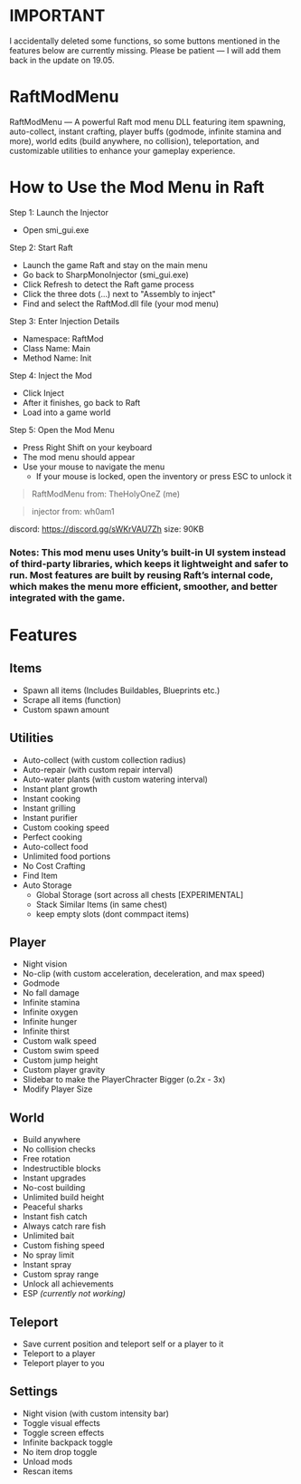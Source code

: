 # IMPORTANT

 I accidentally deleted some functions, so some buttons mentioned in the features below are currently missing. Please be patient — I will add them back in the update on 19.05.


# RaftModMenu
RaftModMenu — A powerful Raft mod menu DLL featuring item spawning, auto-collect, instant crafting, player buffs (godmode, infinite stamina and more), world edits (build anywhere, no collision), teleportation, and customizable utilities to enhance your gameplay experience.

How to Use the Mod Menu in Raft
===============================

Step 1: Launch the Injector
- Open smi_gui.exe

Step 2: Start Raft
- Launch the game Raft and stay on the main menu
- Go back to SharpMonoInjector (smi_gui.exe)
- Click Refresh to detect the Raft game process
- Click the three dots (...) next to "Assembly to inject"
- Find and select the RaftMod.dll file (your mod menu)

Step 3: Enter Injection Details
- Namespace: RaftMod
- Class Name: Main
- Method Name: Init

Step 4: Inject the Mod
- Click Inject
- After it finishes, go back to Raft
- Load into a game world

Step 5: Open the Mod Menu
- Press Right Shift on your keyboard
- The mod menu should appear
- Use your mouse to navigate the menu
  - If your mouse is locked, open the inventory or press ESC to unlock it



> RaftModMenu from: TheHolyOneZ (me)

> injector from: wh0am1


discord: https://discord.gg/sWKrVAU7Zh
size: 90KB

### **Notes**: This mod menu uses Unity’s built-in UI system instead of third-party libraries, which keeps it lightweight and safer to run. Most features are built by reusing Raft’s internal code, which makes the menu more efficient, smoother, and better integrated with the game.

# Features 

## Items
- Spawn all items (Includes Buildables, Blueprints etc.)
- Scrape all items (function)  
- Custom spawn amount  

## Utilities
- Auto-collect (with custom collection radius)  
- Auto-repair (with custom repair interval)  
- Auto-water plants (with custom watering interval)  
- Instant plant growth  
- Instant cooking  
- Instant grilling  
- Instant purifier  
- Custom cooking speed  
- Perfect cooking  
- Auto-collect food  
- Unlimited food portions  
- No Cost Crafting
- Find Item 
- Auto Storage
  - Global Storage (sort across all chests [EXPERIMENTAL]
  - Stack Similar Items (in same chest)
  - keep empty slots (dont commpact items)

## Player
- Night vision  
- No-clip (with custom acceleration, deceleration, and max speed)  
- Godmode  
- No fall damage  
- Infinite stamina  
- Infinite oxygen  
- Infinite hunger  
- Infinite thirst  
- Custom walk speed  
- Custom swim speed  
- Custom jump height  
- Custom player gravity  
- Slidebar to make the PlayerChracter Bigger (o.2x - 3x)
- Modify Player Size

## World
- Build anywhere  
- No collision checks  
- Free rotation  
- Indestructible blocks  
- Instant upgrades  
- No-cost building  
- Unlimited build height  
- Peaceful sharks  
- Instant fish catch  
- Always catch rare fish  
- Unlimited bait  
- Custom fishing speed  
- No spray limit  
- Instant spray  
- Custom spray range  
- Unlock all achievements  
- ESP *(currently not working)*  

## Teleport
- Save current position and teleport self or a player to it  
- Teleport to a player  
- Teleport player to you  

## Settings
- Night vision (with custom intensity bar)  
- Toggle visual effects  
- Toggle screen effects  
- Infinite backpack toggle  
- No item drop toggle  
- Unload mods  
- Rescan items

